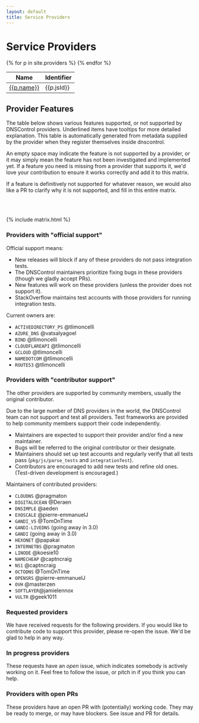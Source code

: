 ```yaml
---
layout: default
title: Service Providers
---
```

<h1> Service Providers </h1>

<table class='table table-bordered'>
  <thead>
    <th>Name</th>
    <th>Identifier</th>
  </thead>
{% for p in site.providers %}
<tr>
  <td><a href=".{{p.id}}">{{p.name}}</a></td>
  <td>{{p.jsId}}</td>
</tr>
{% endfor %}
</table>

<a name="features"></a>
<h2> Provider Features </h2>

<p>The table below shows various features supported, or not supported by DNSControl providers.
  Underlined items have tooltips for more detailed explanation. This table is automatically generated
  from metadata supplied by the provider when they register themselves inside dnscontrol.
</p>
<p>
  An empty space may indicate the feature is not supported by a provider, or it may simply mean
  the feature has not been investigated and implemented yet. If a feature you need is missing from
  a provider that supports it, we'd love your contribution to ensure it works correctly and add it to this matrix.
</p>
<p>If a feature is definitively not supported for whatever reason, we would also like a PR to clarify why it is not supported, and fill in this entire matrix.</p>
<br/>
<br/>

{% include matrix.html %}


### Providers with "official support"

Official support means:

* New releases will block if any of these providers do not pass integration tests.
* The DNSControl maintainers prioritize fixing bugs in these providers (though we gladly accept PRs).
* New features will work on these providers (unless the provider does not support it).
* StackOverflow maintains test accounts with those providers for running integration tests.

Current owners are:

* `ACTIVEDIRECTORY_PS` @tlimoncelli
* `AZURE_DNS` @vatsalyagoel
* `BIND` @tlimoncelli
* `CLOUDFLAREAPI` @tlimoncelli
* `GCLOUD` @tlimoncelli
* `NAMEDOTCOM` @tlimoncelli
* `ROUTE53` @tlimoncelli

### Providers with "contributor support"

The other providers are supported by community members, usually the
original contributor.

Due to the large number of DNS providers in the world, the DNSControl
team can not support and test all providers.  Test frameworks are
provided to help community members support their code independently.

* Maintainers are expected to support their provider and/or find a new maintainer.
* Bugs will be referred to the original contributor or their designate.
* Maintainers should set up test accounts and regularly verify that all tests pass (`pkg/js/parse_tests` and `integrationTest`).
* Contributors are encouraged to add new tests and refine old ones. (Test-driven development is encouraged.)

Maintainers of contributed providers:

* `CLOUDNS` @pragmaton
* `DIGITALOCEAN` @Deraen
* `DNSIMPLE` @aeden
* `EXOSCALE` @pierre-emmanuelJ
* `GANDI_V5` @TomOnTime
* `GANDI-LIVEDNS` (going away in 3.0)
* `GANDI` (going away in 3.0)
* `HEXONET` @papakai
* `INTERNETBS` @pragmaton
* `LINODE` @koesie10
* `NAMECHEAP` @captncraig
* `NS1` @captncraig
* `OCTODNS` @TomOnTime
* `OPENSRS` @pierre-emmanuelJ
* `OVH` @masterzen
* `SOFTLAYER`@jamielennox
* `VULTR` @geek1011

### Requested providers

We have received requests for the following providers. If you would like to contribute
code to support this provider, please re-open the issue. We'd be glad to help in any way.

<ul id='requests'>

</ul>

### In progress providers

These requests have an *open* issue, which indicates somebody is actively working on it. Feel free to follow the issue, or pitch in if you think you can help.

<ul id='inprog'>
</ul>

### Providers with open PRs

These providers have an open PR with (potentially) working code. They may be ready to merge, or may have blockers. See issue and PR for details.

<ul id='haspr'>
</ul>

<script>
$(function() {
  $.get("https://api.github.com/repos/StackExchange/dnscontrol/issues?state=all&labels=provider-request&direction=asc")
  .done(function(data) {
    for(var i of data) {
      var el = $(`<li><a href='${i.html_url}'>${i.title}</a> (#${i.number})</li>`);
      var target = $("#requests");
      if (i.state == "open") {
        target = $("#inprog");
        for(var l of i.labels) {
          if (l.name == "has-pr")
            target = $("#haspr");
        }
      }
      target.append(el);
    }
  })
  .fail(function(err){
    console.log("???", err)
  });
});
</script>
